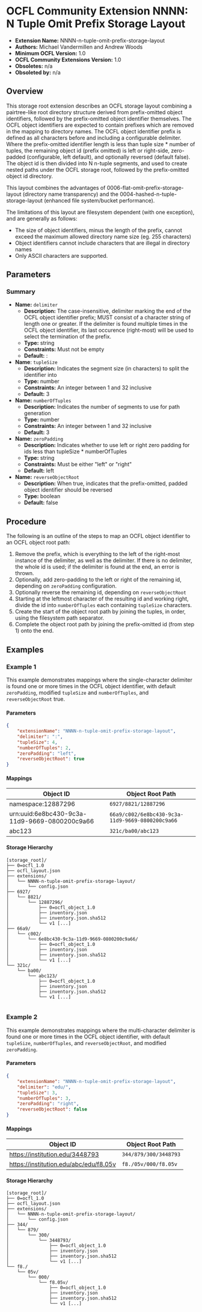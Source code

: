 # OCFL Community Extension NNNN: N Tuple Omit Prefix Storage Layout

  * **Extension Name:** NNNN-n-tuple-omit-prefix-storage-layout
  * **Authors:** Michael Vandermillen and Andrew Woods
  * **Minimum OCFL Version:** 1.0
  * **OCFL Community Extensions Version:** 1.0
  * **Obsoletes:** n/a
  * **Obsoleted by:** n/a

## Overview

This storage root extension describes an OCFL storage layout combining a pairtree-like root directory structure derived from prefix-omitted object identifiers, followed by the prefix-omitted object identifier themselves. 
The OCFL object identifiers are expected to contain prefixes which are removed in the mapping to directory names. 
The OCFL object identifier prefix is defined as all characters before and including a configurable delimiter.
Where the prefix-omitted identifier length is less than tuple size * number of tuples, the remaining object id (prefix omitted) is left or right-side, zero-padded (configurable, left default), and optionally reversed (default false).
The object id is then divided into N n-tuple segments, and used to create nested paths under the OCFL storage root, followed by the prefix-omitted object id directory.  

This layout combines the advantages of 0006-flat-omit-prefix-storage-layout (directory name transparency) and the 0004-hashed-n-tuple-storage-layout (enhanced file system/bucket performance). 

The limitations of this layout are filesystem dependent (with one exception), and are generally as follows:

* The size of object identifiers, minus the length of the prefix, cannot exceed the maximum allowed directory name size
  (eg. 255 characters)
* Object identifiers cannot include characters that are illegal in directory names
* Only ASCII characters are supported.

## Parameters

### Summary

* **Name:** `delimiter`
  * **Description:** The case-insensitive, delimiter marking the end of the OCFL object identifier prefix; MUST consist
    of a character string of length one or greater. If the delimiter is found multiple times in the OCFL object
    identifier, its last occurence (right-most) will be used to select the termination of the prefix.
  * **Type:** string
  * **Constraints:** Must not be empty
  * **Default:** :
* **Name**: `tupleSize`
  * **Description:** Indicates the segment size (in characters) to split the
    identifier into
  * **Type:** number
  * **Constraints:** An integer between 1 and 32 inclusive
  * **Default:** 3
* **Name:** `numberOfTuples`
  * **Description:** Indicates the number of segments to use for path generation
  * **Type:** number
  * **Constraints:** An integer between 1 and 32 inclusive
  * **Default:** 3
* **Name:** `zeroPadding`
  * **Description:** Indicates whether to use left or right zero padding for ids less than tupleSize * numberOfTuples
  * **Type:** string
  * **Constraints:** Must be either "left" or "right"
  * **Default:** left
* **Name:** `reverseObjectRoot`
  * **Description:** When true, indicates that the prefix-omitted, padded object identifier should be reversed
  * **Type:** boolean
  * **Default:** false

## Procedure

The following is an outline of the steps to map an OCFL object identifier to an
OCFL object root path:

1. Remove the prefix, which is everything to the left of the right-most instance of the delimiter, as well as the delimiter. If there is no delimiter, the whole id is used; if the delimiter is found at the end, an error is thrown.
2. Optionally, add zero-padding to the left or right of the remaining id, depending on `zeroPadding` configuration.
3. Optionally reverse the remaining id, depending on `reverseObjectRoot`
4. Starting at the leftmost character of the resulting id and working right, divide the id into `numberOfTuples` each containing `tupleSize` characters.
5. Create the start of the object root path by joining the tuples, in order, using the filesystem path separator.
6. Complete the object root path by joining the prefix-omitted id (from step 1) onto the end.

## Examples

### Example 1

This example demonstrates mappings where the single-character delimiter is found one or more times in the OCFL object
identifier, with default `zeroPadding`, modified `tupleSize` and `numberOfTuples`, and `reverseObjectRoot` true.

#### Parameters

```json
{
    "extensionName": "NNNN-n-tuple-omit-prefix-storage-layout",
    "delimiter": ":",
    "tupleSize": 4,
    "numberOfTuples": 2,
    "zeroPadding": "left",
    "reverseObjectRoot": true
}
```

#### Mappings

| Object ID | Object Root Path |
| --- | --- |
| namespace:12887296 | `6927/8821/12887296` |
| urn:uuid:6e8bc430-9c3a-11d9-9669-0800200c9a66 | `66a9/c002/6e8bc430-9c3a-11d9-9669-0800200c9a66` |
| abc123 | `321c/ba00/abc123`

#### Storage Hierarchy

```
[storage_root]/
├── 0=ocfl_1.0
├── ocfl_layout.json
├── extensions/
│   └── NNNN-n-tuple-omit-prefix-storage-layout/
│       └── config.json
├── 6927/
│   └── 8821/
│       └── 12887296/
│           ├── 0=ocfl_object_1.0
│           ├── inventory.json
│           ├── inventory.json.sha512
│           └── v1 [...]
├── 66a9/
│   └── c002/
│       └── 6e8bc430-9c3a-11d9-9669-0800200c9a66/
│           ├── 0=ocfl_object_1.0
│           ├── inventory.json
│           ├── inventory.json.sha512
│           └── v1 [...]
└── 321c/
    └── ba00/
        └── abc123/
            ├── 0=ocfl_object_1.0
            ├── inventory.json
            ├── inventory.json.sha512
            └── v1 [...]
            
```

### Example 2

This example demonstrates mappings where the multi-character delimiter is found one or more times in the OCFL object
identifier, with default `tupleSize`, `numberOfTuples`, and `reverseObjectRoot`, and modified `zeroPadding`.

#### Parameters

```json
{
    "extensionName": "NNNN-n-tuple-omit-prefix-storage-layout",
    "delimiter": "edu/",
    "tupleSize": 3,
    "numberOfTuples": 3,
    "zeroPadding": "right",
    "reverseObjectRoot": false
}
```

#### Mappings

| Object ID | Object Root Path |
| --- | --- |
| https://institution.edu/3448793 | `344/879/300/3448793` |
| https://institution.edu/abc/edu/f8.05v | `f8./05v/000/f8.05v` |

#### Storage Hierarchy

```
[storage_root]/
├── 0=ocfl_1.0
├── ocfl_layout.json
├── extensions/
│   └── NNNN-n-tuple-omit-prefix-storage-layout/
│       └── config.json
├── 344/
│   └── 879/
│       └── 300/
│           └── 3448793/
│               ├── 0=ocfl_object_1.0
│               ├── inventory.json
│               ├── inventory.json.sha512
│               └── v1 [...]
└── f8./
    └── 05v/
        └── 000/
            └── f8.05v/
                ├── 0=ocfl_object_1.0
                ├── inventory.json
                ├── inventory.json.sha512
                └── v1 [...]
```

